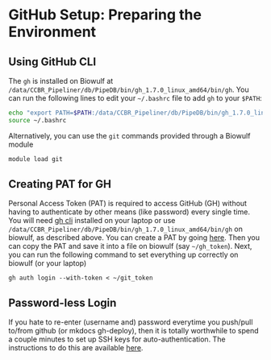 # GitHub Setup: Preparing the Environment

## Using GitHub CLI
The `gh` is installed on Biowulf at `/data/CCBR_Pipeliner/db/PipeDB/bin/gh_1.7.0_linux_amd64/bin/gh`. You can run the following lines to edit your `~/.bashrc` file to add `gh` to your `$PATH`:
```bash
echo "export PATH=$PATH:/data/CCBR_Pipeliner/db/PipeDB/bin/gh_1.7.0_linux_amd64/bin" >> ~/.bashrc
source ~/.bashrc
```

Alternatively, you can use the `git` commands provided through a Biowulf module
```bash
module load git
```

## Creating PAT for GH 

Personal Access Token (PAT) is required to access GitHub (GH) without having to authenticate by other means (like password) every single time. You will need [gh cli](https://cli.github.com/) installed on your laptop or use `/data/CCBR_Pipeliner/db/PipeDB/bin/gh_1.7.0_linux_amd64/bin/gh` on biowulf, as described above. You can create a PAT by going [here](https://github.com/settings/tokens). Then you can copy the PAT and save it into a file on biowulf (say `~/gh_token`). Next, you can run the following command to set everything up correctly on biowulf (or your laptop)
```
gh auth login --with-token < ~/git_token
```

## Password-less Login

If you hate to re-enter (username and) password everytime you push/pull to/from github (or mkdocs gh-deploy), then it is totally worthwhile to spend a couple minutes to set up SSH keys for auto-authentication. The instructions to do this are available [here](https://blog.corsego.com/aws-cloud9-github-ssh).

